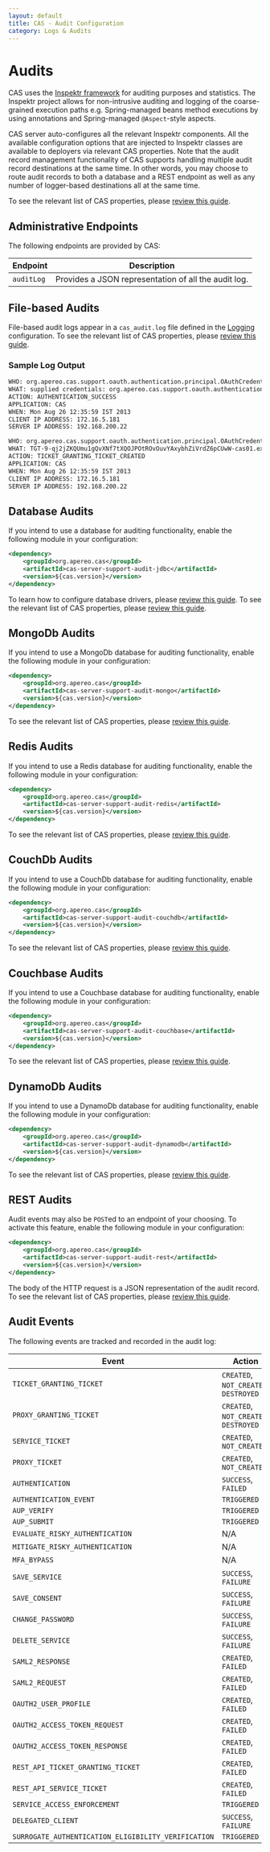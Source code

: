```yaml
---
layout: default
title: CAS - Audit Configuration
category: Logs & Audits
---
```


# Audits

CAS uses the [Inspektr framework](https://github.com/apereo/inspektr) for auditing purposes
and statistics. The Inspektr project allows for non-intrusive auditing and logging of the
coarse-grained execution paths e.g. Spring-managed beans method executions by using annotations
and Spring-managed `@Aspect`-style aspects.

CAS server auto-configures all the relevant Inspektr components.   All the available configuration options that are injected to Inspektr classes are available to deployers via relevant CAS properties. Note that the audit record management functionality of CAS supports handling multiple audit record destinations at the same time. In other words, you may choose to route audit records to both a database and a REST endpoint as well as any number of logger-based destinations all at the same time.

To see the relevant list of CAS properties, please [review this guide](../configuration/Configuration-Properties.html#audits).

## Administrative Endpoints

The following endpoints are provided by CAS:
 
| Endpoint                 | Description
|--------------------------|------------------------------------------------
| `auditLog`               | Provides a JSON representation of all the audit log.

## File-based Audits

File-based audit logs appear in a `cas_audit.log` file defined in the [Logging](../logging/Logging.html) configuration.
To see the relevant list of CAS properties, please [review this guide](../configuration/Configuration-Properties.html#audits).

### Sample Log Output

```bash
WHO: org.apereo.cas.support.oauth.authentication.principal.OAuthCredentials@6cd7c975
WHAT: supplied credentials: org.apereo.cas.support.oauth.authentication.principal.OAuthCredentials@6cd7c975
ACTION: AUTHENTICATION_SUCCESS
APPLICATION: CAS
WHEN: Mon Aug 26 12:35:59 IST 2013
CLIENT IP ADDRESS: 172.16.5.181
SERVER IP ADDRESS: 192.168.200.22

WHO: org.apereo.cas.support.oauth.authentication.principal.OAuthCredentials@6cd7c975
WHAT: TGT-9-qj2jZKQUmu1gQvXNf7tXQOJPOtROvOuvYAxybhZiVrdZ6pCUwW-cas01.example.org
ACTION: TICKET_GRANTING_TICKET_CREATED
APPLICATION: CAS
WHEN: Mon Aug 26 12:35:59 IST 2013
CLIENT IP ADDRESS: 172.16.5.181
SERVER IP ADDRESS: 192.168.200.22
```

## Database Audits

If you intend to use a database for auditing functionality, enable the following module in your configuration:

```xml
<dependency>
    <groupId>org.apereo.cas</groupId>
    <artifactId>cas-server-support-audit-jdbc</artifactId>
    <version>${cas.version}</version>
</dependency>
```

To learn how to configure database drivers, please [review this guide](JDBC-Drivers.html).
To see the relevant list of CAS properties, please [review this guide](../configuration/Configuration-Properties.html#database-audits).

## MongoDb Audits

If you intend to use a MongoDb database for auditing functionality, enable the following module in your configuration:

```xml
<dependency>
    <groupId>org.apereo.cas</groupId>
    <artifactId>cas-server-support-audit-mongo</artifactId>
    <version>${cas.version}</version>
</dependency>
```

To see the relevant list of CAS properties, please [review this guide](../configuration/Configuration-Properties.html#mongodb-audits).

## Redis Audits

If you intend to use a Redis database for auditing functionality, enable the following module in your configuration:

```xml
<dependency>
    <groupId>org.apereo.cas</groupId>
    <artifactId>cas-server-support-audit-redis</artifactId>
    <version>${cas.version}</version>
</dependency>
```

To see the relevant list of CAS properties, please [review this guide](../configuration/Configuration-Properties.html#redis-audits).

## CouchDb Audits

If you intend to use a CouchDb database for auditing functionality, enable the following module in your configuration:

```xml
<dependency>
    <groupId>org.apereo.cas</groupId>
    <artifactId>cas-server-support-audit-couchdb</artifactId>
    <version>${cas.version}</version>
</dependency>
```

To see the relevant list of CAS properties, please [review this guide](../configuration/Configuration-Properties.html#couchdb-audits).

## Couchbase Audits

If you intend to use a Couchbase database for auditing functionality, enable the following module in your configuration:

```xml
<dependency>
    <groupId>org.apereo.cas</groupId>
    <artifactId>cas-server-support-audit-couchbase</artifactId>
    <version>${cas.version}</version>
</dependency>
```

To see the relevant list of CAS properties, please [review this guide](../configuration/Configuration-Properties.html#couchbase-audits).

## DynamoDb Audits

If you intend to use a DynamoDb database for auditing functionality, enable the following module in your configuration:

```xml
<dependency>
    <groupId>org.apereo.cas</groupId>
    <artifactId>cas-server-support-audit-dynamodb</artifactId>
    <version>${cas.version}</version>
</dependency>
```

To see the relevant list of CAS properties, please [review this guide](../configuration/Configuration-Properties.html#dynamodb-audits).

## REST Audits

Audit events may also be `POST`ed to an endpoint of your choosing. To activate this feature, enable the following module in your configuration:

```xml
<dependency>
    <groupId>org.apereo.cas</groupId>
    <artifactId>cas-server-support-audit-rest</artifactId>
    <version>${cas.version}</version>
</dependency>
```

The body of the HTTP request is a JSON representation of the audit record. 
To see the relevant list of CAS properties, please [review this guide](../configuration/Configuration-Properties.html#rest-audits).

## Audit Events

The following events are tracked and recorded in the audit log:

| Event                                 | Action
|---------------------------------------|--------------------------------------
| `TICKET_GRANTING_TICKET`              | `CREATED`, `NOT_CREATED`, `DESTROYED`
| `PROXY_GRANTING_TICKET`               | `CREATED`, `NOT_CREATED`, `DESTROYED`
| `SERVICE_TICKET`                      | `CREATED`, `NOT_CREATED`
| `PROXY_TICKET`                        | `CREATED`, `NOT_CREATED`
| `AUTHENTICATION`                      | `SUCCESS`, `FAILED`
| `AUTHENTICATION_EVENT`                | `TRIGGERED`
| `AUP_VERIFY`                          | `TRIGGERED`
| `AUP_SUBMIT`                          | `TRIGGERED`
| `EVALUATE_RISKY_AUTHENTICATION`       | N/A
| `MITIGATE_RISKY_AUTHENTICATION`       | N/A
| `MFA_BYPASS`                          | N/A
| `SAVE_SERVICE`                        | `SUCCESS`, `FAILURE`
| `SAVE_CONSENT`                        | `SUCCESS`, `FAILURE`
| `CHANGE_PASSWORD`                     | `SUCCESS`, `FAILURE`
| `DELETE_SERVICE`                      | `SUCCESS`, `FAILURE`
| `SAML2_RESPONSE`                      | `CREATED`, `FAILED`
| `SAML2_REQUEST`                       | `CREATED`, `FAILED`
| `OAUTH2_USER_PROFILE`                 | `CREATED`, `FAILED`
| `OAUTH2_ACCESS_TOKEN_REQUEST`         | `CREATED`, `FAILED`
| `OAUTH2_ACCESS_TOKEN_RESPONSE`        | `CREATED`, `FAILED`
| `REST_API_TICKET_GRANTING_TICKET`     | `CREATED`, `FAILED`
| `REST_API_SERVICE_TICKET`             | `CREATED`, `FAILED`
| `SERVICE_ACCESS_ENFORCEMENT`          | `TRIGGERED`
| `DELEGATED_CLIENT`                    | `SUCCESS`, `FAILURE`
| `SURROGATE_AUTHENTICATION_ELIGIBILITY_VERIFICATION`          | `TRIGGERED`
